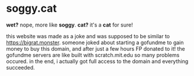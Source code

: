 # soggy.cat
**wet?** nope, more like **soggy**.
**cat?** it's a **cat** for sure!

this website was made as a joke and was supposed to be similar to https://bigrat.monster.
someone joked about starting a gofundme to gain money to buy this domain, and after just a few hours FP donated to it!
the gofundme servers are like built with scratch.mit.edu so many problems occured. in the end, i actually got full access to the domain and everything succeeded. 

